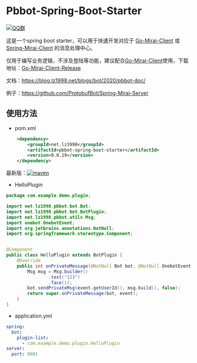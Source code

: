 # Pbbot-Spring-Boot-Starter

[![QQ群](https://img.shields.io/static/v1?label=QQ%E7%BE%A4&message=335783090&color=blue)](https://jq.qq.com/?_wv=1027&k=B7Of3GMZ)

这是一个spring boot starter，可以用于快速开发对应于 [Go-Mirai-Client](https://github.com/protobufbot/go-Mirai-Client) 或 [Spring-Mirai-Client](https://github.com/ProtobufBot/Spring-Mirai-Client) 的消息处理中心。

仅用于编写业务逻辑，不涉及登陆等功能，建议配合[Go-Mirai-Client](https://github.com/protobufbot/Go-Mirai-Client)使用，下载地址：[Go-Mirai-Client-Release](https://github.com/ProtobufBot/Go-Mirai-Client/releases)

文档：https://blog.lz1998.net/blogs/bot/2020/pbbot-doc/

例子：https://github.com/ProtobufBot/Spring-Mirai-Server

## 使用方法
- pom.xml
```xml
    <dependency>
        <groupId>net.lz1998</groupId>
        <artifactId>pbbot-spring-boot-starter</artifactId>
        <version>0.0.19</version>
    </dependency>
```
最新版：[![maven](https://img.shields.io/maven-central/v/net.lz1998/pbbot-spring-boot-starter)](https://search.maven.org/artifact/net.lz1998/pbbot-spring-boot-starter)

- HelloPlugin
```java
package com.example.demo.plugin;

import net.lz1998.pbbot.bot.Bot;
import net.lz1998.pbbot.bot.BotPlugin;
import net.lz1998.pbbot.utils.Msg;
import onebot.OnebotEvent;
import org.jetbrains.annotations.NotNull;
import org.springframework.stereotype.Component;


@Component
public class HelloPlugin extends BotPlugin {
    @Override
    public int onPrivateMessage(@NotNull Bot bot, @NotNull OnebotEvent.PrivateMessageEvent event) {
        Msg msg = Msg.builder()
                .text("123")
                .face(1);
        bot.sendPrivateMsg(event.getUserId(), msg.build(), false);
        return super.onPrivateMessage(bot, event);
    }
}
```

- application.yml
```yaml
spring:
  bot:
    plugin-list: 
      - com.example.demo.plugin.HelloPlugin
server:
  port: 8081
```
